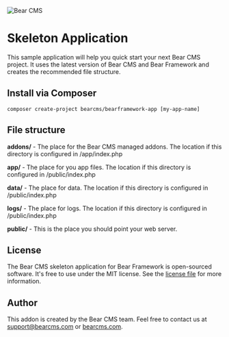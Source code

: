 ![Bear CMS](http://bearcms.github.io/bearcms-logo-for-github.png)

# Skeleton Application

This sample application will help you quick start your next Bear CMS project. It uses the latest version of Bear CMS and Bear Framework and creates the recommended file structure.

## Install via Composer

```
composer create-project bearcms/bearframework-app [my-app-name]
```

## File structure

**addons/** - The place for the Bear CMS managed addons. The location if this directory is configured in /app/index.php

**app/** - The place for you app files. The location if this directory is configured in /public/index.php

**data/** - The place for data. The location if this directory is configured in /public/index.php

**logs/** - The place for logs. The location if this directory is configured in /public/index.php

**public/** - This is the place you should point your web server.

## License
The Bear CMS skeleton application for Bear Framework is open-sourced software. It's free to use under the MIT license. See the [license file](https://github.com/bearcms/bearframework-app/blob/master/LICENSE) for more information.

## Author
This addon is created by the Bear CMS team. Feel free to contact us at [support@bearcms.com](mailto:support@bearcms.com) or [bearcms.com](https://bearcms.com/).
